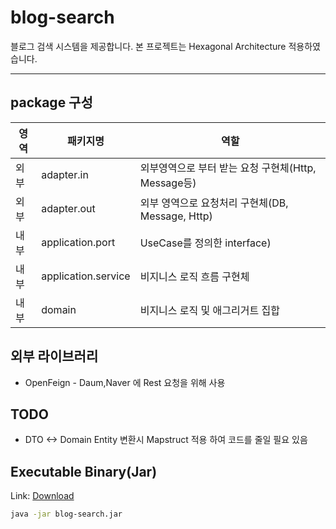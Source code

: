 # blog-search
블로그 검색 시스템을 제공합니다.
본 프로젝트는 Hexagonal Architecture 적용하였습니다.
***
## package 구성
| 영역  | 패키지명                | 역할                                  |
|-----|---------------------|-------------------------------------|
| 외부  | adapter.in          | 외부영역으로 부터 받는 요청 구현체(Http, Message등) |
| 외부  | adapter.out         | 외부 영역으로 요청처리 구현체(DB, Message, Http) |
| 내부  | application.port    | UseCase를 정의한 interface)             | 
| 내부  | application.service | 비지니스 로직 흐름 구현체                      | 
| 내부  | domain              | 비지니스 로직 및 애그리거트 집합                  |


## 외부 라이브러리
* OpenFeign - Daum,Naver 에 Rest 요청을 위해 사용

## TODO
* DTO <-> Domain Entity 변환시 Mapstruct 적용 하여 코드를 줄일 필요 있음

## Executable Binary(Jar)
Link: [Download](https://drive.google.com/file/d/1eIdPD-WPDT6klcfEB6WHAkGe_4r_vMBW/view?usp=sharing)

```bash
java -jar blog-search.jar
```